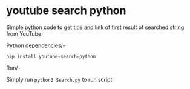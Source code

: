 # youtube search python
Simple python code to get title and link of first result of searched string from YouTube

Python dependencies/-

```pip install youtube-search-python```

Run/-

Simply run ```python3 Search.py``` to run script
